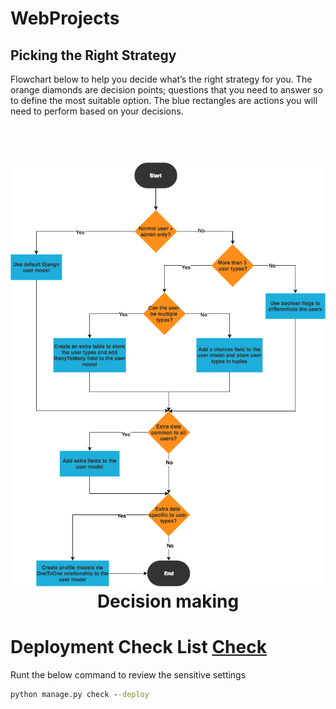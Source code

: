 # WebProjects

## Picking the Right Strategy
Flowchart below to help you decide what’s the right strategy for you. The orange diamonds are decision points; questions that you need to answer so to define the most suitable option. The blue rectangles are actions you will need to perform based on your decisions.

<h1 align="center">
  <br>
  <img alt="RDP GUI" title="RDPGUI" src="https://github.com/saktikanta/WebProjects/blob/master/django-multiple-user-types.png?raw=true" width="700"></a>
  <br>
  Decision making
  <br>
</h1>

# Deployment Check List [Check](https://docs.djangoproject.com/en/2.1/howto/deployment/checklist/)
Runt the below command to review the sensitive settings

```cmd
python manage.py check --deploy
```
